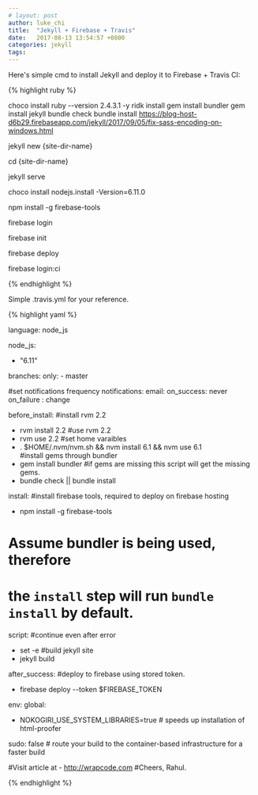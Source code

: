 ```yaml
---
# layout: post
author: luke_chi
title:  "Jekyll + Firebase + Travis"
date:   2017-08-13 13:54:57 +0800
categories: jekyll
tags:
---
```


Here's simple cmd to install Jekyll and deploy it to Firebase + Travis CI:

{% highlight ruby %}

choco install ruby --version 2.4.3.1 -y
ridk install
gem install bundler
gem install jekyll
bundle check
bundle install
https://blog-host-d6b29.firebaseapp.com/jekyll/2017/09/05/fix-sass-encoding-on-windows.html

jekyll new {site-dir-name}

cd {site-dir-name}

jekyll serve

choco install nodejs.install -Version=6.11.0

npm install -g firebase-tools

firebase login

firebase init

firebase deploy

firebase login:ci

{% endhighlight %}

Simple .travis.yml for your reference.

{% highlight yaml %}

language: node_js

node_js:
  - "6.11"

branches:
  only:
    - master

#set notifications frequency
notifications:
  email:
    on_success: never
    on_failure : change

before_install:
  #install rvm 2.2
  - rvm install 2.2
  #use rvm 2.2
  - rvm use 2.2
  #set home varaibles
  - . $HOME/.nvm/nvm.sh && nvm install 6.1 && nvm use 6.1  
  #install gems through bundler
  - gem install bundler
  #if gems are missing this script will get the missing gems.
  - bundle check || bundle install

install:
  #install firebase tools, required to deploy on firebase hosting
  - npm install -g firebase-tools

# Assume bundler is being used, therefore
# the `install` step will run `bundle install` by default.
script:
  #continue even after error
  - set -e
  #build jekyll site
  - jekyll build

after_success:
  #deploy to firebase using stored token.
  - firebase deploy --token $FIREBASE_TOKEN

env:
  global:
  - NOKOGIRI_USE_SYSTEM_LIBRARIES=true # speeds up installation of html-proofer

sudo: false # route your build to the container-based infrastructure for a faster build

#Visit article at - http://wrapcode.com
#Cheers, Rahul.

{% endhighlight %}
